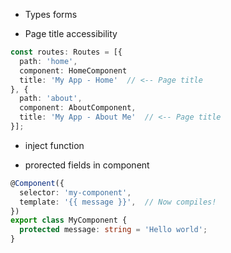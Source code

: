 - Types forms

- Page title accessibility 
```ts
const routes: Routes = [{
  path: 'home',
  component: HomeComponent
  title: 'My App - Home'  // <-- Page title
}, {
  path: 'about',
  component: AboutComponent,
  title: 'My App - About Me'  // <-- Page title
}];
```

- inject function

- prorected fields in component
```ts
@Component({
  selector: 'my-component',
  template: '{{ message }}',  // Now compiles!
})
export class MyComponent {
  protected message: string = 'Hello world';
}
```